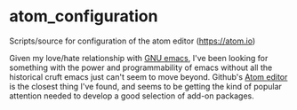 # atom_configuration
Scripts/source for configuration of the atom editor (https://atom.io)

Given my love/hate relationship with [GNU
emacs](https://www.gnu.org/software/emacs/), I've been looking for something
with the power and programmability of emacs without all the historical cruft
emacs just can't seem to move beyond. Github's [Atom editor](https://atom.io) is
the closest thing I've found, and seems to be getting the kind of popular
attention needed to develop a good selection of add-on packages.
